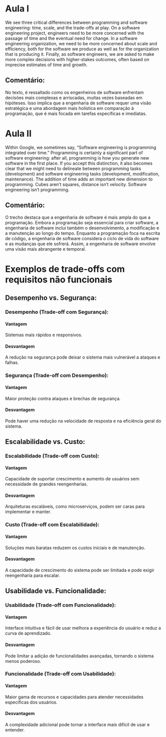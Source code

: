 # Aula I
We see three critical differences between programming and software engineering: time, scale, and the trade-offs at play. On a software engineering project, engineers need to be more concerned with the passage of time and the eventual need for change. 
In a software engineering organization, we need to be more concerned about scale and efficiency, both for the software we produce as well as for the organization that is producing it. 
Finally, as software engineers, we are asked to make more complex decisions with higher-stakes outcomes, often based on imprecise estimates of time and growth.

## Comentário:
No texto, é ressaltado como os engenheiros de software enfrentam decisões mais complexas e arriscadas, muitas vezes baseadas em hipóteses. Isso implica que a engenharia de software requer uma visão estratégica e uma abordagem mais holística em comparação à programação, que é mais focada em tarefas específicas e imediatas.

# Aula II

Within Google, we sometimes say, “Software engineering is programming integrated over time.” Programming is certainly a significant part of software engineering: after all, programming is how you generate new software in the first place. If you accept this distinction, it also becomes clear that we might need to delineate between programming tasks (development) and software engineering tasks (development, modification, maintenance). The addition of time adds an important new dimension to programming. Cubes aren’t squares, distance isn’t velocity. Software engineering isn’t programming.

## Comentário:

O trecho destaca que a engenharia de software é mais ampla do que a programação. Embora a programação seja essencial para criar software, a engenharia de software inclui também o desenvolvimento, a modificação e a manutenção ao longo do tempo. Enquanto a programação foca na escrita de código, a engenharia de software considera o ciclo de vida do software e as mudanças que ele sofrerá. Assim, a engenharia de software envolve uma visão mais abrangente e temporal.

# Exemplos de trade-offs com requisitos não funcionais

## Desempenho vs. Segurança:

### Desempenho (Trade-off com Segurança):

#### Vantagem
Sistemas mais rápidos e responsivos.
#### Desvantagem
A redução na segurança pode deixar o sistema mais vulnerável a ataques e falhas.

### Segurança (Trade-off com Desempenho):

#### Vantagem
Maior proteção contra ataques e brechas de segurança.
#### Desvantagem
Pode haver uma redução na velocidade de resposta e na eficiência geral do sistema.

## Escalabilidade vs. Custo:

### Escalabilidade (Trade-off com Custo):

#### Vantagem
Capacidade de suportar crescimento e aumento de usuários sem necessidade de grandes reengenharias.
#### Desvantagem
Arquiteturas escaláveis, como microserviços, podem ser caras para implementar e manter.

### Custo (Trade-off com Escalabilidade):

#### Vantagem
Soluções mais baratas reduzem os custos iniciais e de manutenção.
#### Desvantagem
A capacidade de crescimento do sistema pode ser limitada e pode exigir reengenharia para escalar.

## Usabilidade vs. Funcionalidade:

### Usabilidade (Trade-off com Funcionalidade):

#### Vantagem
Interface intuitiva e fácil de usar melhora a experiência do usuário e reduz a curva de aprendizado.
#### Desvantagem
Pode limitar a adição de funcionalidades avançadas, tornando o sistema menos poderoso.

### Funcionalidade (Trade-off com Usabilidade):

#### Vantagem
Maior gama de recursos e capacidades para atender necessidades específicas dos usuários.
#### Desvantagem
A complexidade adicional pode tornar a interface mais difícil de usar e entender.

